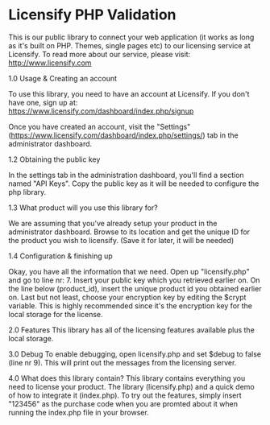 Licensify PHP Validation
========================

This is our public library to connect your web application (it works as long as it's built on PHP. Themes, single pages etc) to our licensing service at Licensify. To read more about our service, please visit: http://www.licensify.com

1.0 Usage & Creating an account

To use this library, you need to have an account at Licensify. If you don't have one, sign up at: https://www.licensify.com/dashboard/index.php/signup

Once you have created an account, visit the "Settings" (https://www.licensify.com/dashboard/index.php/settings/) tab in the administrator dashboard.

1.2 Obtaining the public key

In the settings tab in the administration dashboard, you'll find a section named "API Keys".
Copy the public key as it will be needed to configure the php library.

1.3 What product will you use this library for?

We are assuming that you've already setup your product in the administrator dashboard. Browse to its location and get the unique ID for the product you wish to licensify. (Save it for later, it will be needed)

1.4 Configuration & finishing up

Okay, you have all the information that we need. Open up "licensify.php" and go to line nr: 7. Insert your public key which you retrieved earlier on. On the line below (product_id), insert the unique product id you obtained earlier on. 
Last but not least, choose your encryption key by editing the $crypt variable. This is highly recommended since it's the encryption key for the local storage for the license. 

2.0 Features
This library has all of the licensing features available plus the local storage.

3.0 Debug
To enable debugging, open licensify.php and set $debug to false (line nr 9). This will print out the messages from the licensing server.

4.0 What does this library contain?
This library contains everything you need to license your product. The library (licensify.php) and a quick demo of how to integrate it (index.php). To try out the features, simply insert "123456" as the purchase code when you are promted about it when running the index.php file in your browser.
